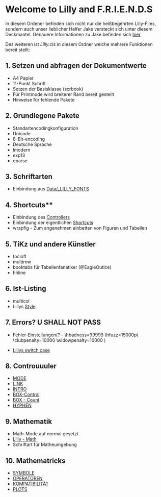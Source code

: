 # Welcome to Lilly and F.R.I.E.N.D.S

In diesem Ordener befinden sich nicht nur die heißbegehrten Lilly-Files, sondern auch unser lieblicher Helfer Jake versteckt
sich unter diesem Deckmantel. 
Genauere Informationen zu Jake befinden sich [hier](Jake/README.md)

Des weiteren ist *Lilly.cls* in diesem Ordner welche mehrere Funktionen bereit stellt: 

## 1. Setzen und abfragen der Dokumentwerte ##
 * A4 Papier
 * 11-Punkt Schrift
 * Setzen der Basisklasse (scrbook)
 * Für Printmode wird breiterer Rand bereit gestellt
 * Hinweise für fehlende Pakete

## 2. Grundlegene Pakete ##
 * Standartencodingkonfiguration
 * Unicode 
 * 8-Bit-encoding
 * Deutsche Sprache
 * lmodern
 * exp13
 * eparse
 
## 3. Schriftarten ##
  * Einbindung aus [Data/_LILLY_FONTS](..Lilly_Files/Data/_LILLY_FONTS)
  
## 4. Shortcuts** 
  * Einbindung des [Controllers](../Lilly_Files/Controllers/_LILLY_ENVIRONMENT_CONTROLLER)
  * Einbindung der eigentlichen [Shortcuts](../Lilly_Files/Helper/_LILLY_SHORTCUTS)
  * wrapfig - Zum angenehmen einbetten von Figuren und Tabellen
  
## 5. TiKz und andere Künstler ##
  * tocloft
  * multirow
  * booktabs für Tabellenfanatiker (@EagleOutIce)
  * hhline
  
## 6. lst-Listing ##

  * multicol
  * Lillys [Style](../Lilly_Files/Listings/_LILLY_LISTINGS_STYLE)
  
## 7. Errors? U SHALL NOT PASS ##
  * Fehler-Einstellungen(? - \hbadness=99999
\hfuzz=15000pt
\clubpenalty=10000
\widowpenalty=10000 ) 

  * [Lillys switch case](../Lilly_Files/Helper/_LILLY_SWITCH_CASE)
  
## 8. Controuuuler ##
  * [MODE](../Lilly_Files/Controllers/_LILLY_MODE_CONTROLLER)
  * [LINK](../Lilly_Files/Controllers/_LILLY_LINK_CONTROLLER)
  * [INTRO](../Lilly_Files/Controllers/Intro/_LILLY_INTRO_CONTROLLER)
  * [BOX-Control](../Lilly_Files/Controllers/_LILLY_BOX_CONTROLLER)
  * [BOX - Count](../Lilly_Files/Helper/_LILLY_BOX_COUNTER)
  * [HYPHEN](../Lilly_Files/Controllers/_LILLY_HYPHEN_CONTROLLER)
  
## 9. Mathematik ##
  * Math-Mode auf normal gesetzt 
  * [Lilly - Math](../Lilly_Files/Maths/_LILLY_MATHS_INCLUDES)
  * Schriftart für Matheumgebung
  
## 10. Mathematricks ##
  * [SYMBOLE](../Lilly_Files/Maths/_LILLY_MATHS_SYMBOLS)
  * [OPERATOREN](../Lilly_Files/Maths/_LILLY_MATHS_OPERATORS)
  * [KOMPATIBILITÄT](../Lilly_Files/Maths/_LILLY_MATHS_COMPATIBILITIES)
  * [PLOTS](../Lilly_Files/Maths/_LILLY_MATHS_PLOTS)
